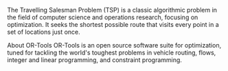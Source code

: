 The Travelling Salesman Problem (TSP) is a classic algorithmic problem in the field of computer science and operations research, 
focusing on optimization. It seeks the shortest possible route that visits every point in a set of locations just once.

About OR-Tools
OR-Tools is an open source software suite for optimization, tuned for tackling the world's toughest problems in 
vehicle routing, flows, integer and linear programming, and constraint programming.
